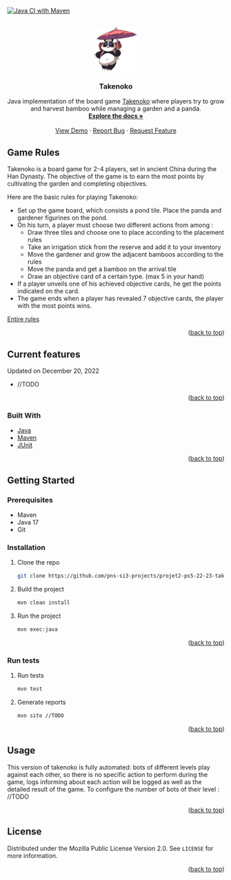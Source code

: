 <!-- PROJECT SHIELDS -->
<!--
*** I'm using markdown "reference style" links for readability.
*** Reference links are enclosed in brackets [ ] instead of parentheses ( ).
*** See the bottom of this document for the declaration of the reference variables
*** for contributors-url, forks-url, etc. This is an optional, concise syntax you may use.
*** https://www.markdownguide.org/basic-syntax/#reference-style-links
[//]: # ([![Contributors][contributors-shield]][contributors-url])
[//]: # ([![Forks][forks-shield]][forks-url])
[//]: # ([![Stargazers][stars-shield]][stars-url])
[//]: # ([![Issues][issues-shield]][issues-url])
[//]: # ([![MIT License][license-shield]][license-url])
[//]: # ([![LinkedIn][linkedin-shield]][linkedin-url]-->

[![Java CI with Maven](https://github.com/pns-si3-projects/projet2-ps5-22-23-takenoko-2023-a/actions/workflows/github-actions-maven-test-build.yml/badge.svg)](https://github.com/pns-si3-projects/projet2-ps5-22-23-takenoko-2023-a/actions)

<!-- PROJECT LOGO -->
<br />
<div align="center">
<a href="https://github.com/pns-si3-projects/projet2-ps5-22-23-takenoko-2023-a">
<img src="./readme-data/takenoko.png" alt="Logo" width="100" height="100"-->

</a>

<h3 align="center">Takenoko</h3>

  <p align="center">Java implementation of the board game  <a href="https://fr.wikipedia.org/wiki/Takenoko">Takenoko</a> where players try to grow and harvest bamboo while managing a garden and a panda.
    <br />
    <a href="https://github.com/pns-si3-projects/projet2-ps5-22-23-takenoko-2023-a"><strong>Explore the docs »</strong></a>
    <br />
    <br />
    <a href="https://github.com/pns-si3-projects/projet2-ps5-22-23-takenoko-2023-a">View Demo</a>
    ·
    <a href="https://github.com/pns-si3-projects/projet2-ps5-22-23-takenoko-2023-a/issues">Report Bug</a>
    ·
    <a href="https://github.com/pns-si3-projects/projet2-ps5-22-23-takenoko-2023-a/issues">Request Feature</a>
  </p>
</div>

[//]: # (<!-- TABLE OF CONTENTS -->)
[//]: # (<details>)
[//]: # (  <summary>Table of Contents</summary>)
[//]: # (  <ol>)
[//]: # (    <li>)
[//]: # (      <a href="#about-the-project">About The Project</a>)
[//]: # (      <ul>)
[//]: # (        <li><a href="#built-with">Built With</a></li>)
[//]: # (      </ul>)
[//]: # (    </li>)
[//]: # (    <li>)
[//]: # (      <a href="#getting-started">Getting Started</a>)
[//]: # (      <ul>)
[//]: # (        <li><a href="#prerequisites">Prerequisites</a></li>)
[//]: # (        <li><a href="#installation">Installation</a></li>)
[//]: # (      </ul>)
[//]: # (    </li>)
[//]: # (    <li><a href="#usage">Usage</a></li>)
[//]: # (    <li><a href="#contributing">Contributing</a></li>)
[//]: # (    <li><a href="#license">License</a></li>)
[//]: # (  </ol>)
[//]: # (</details>)

<!-- ABOUT THE PROJECT -->

## Game Rules

Takenoko is a board game for 2-4 players, set in ancient China during the Han Dynasty. The objective of the game is to
earn the most points by cultivating the garden and completing objectives.

Here are the basic rules for playing Takenoko:

- Set up the game board, which consists a pond tile. Place the panda and gardener figurines on the pond.
- On his turn, a player must choose two different actions from among :
  - Draw three tiles and choose one to place according to the placement rules
  - Take an irrigation stick from the reserve and add it to your inventory
  - Move the gardener and grow the adjacent bamboos according to the rules
  - Move the panda and get a bamboo on the arrival tile
  - Draw an objective card of a certain type. (max 5 in your hand)
- If a player unveils one of his achieved objective cards, he get the points indicated on the card.
- The game ends when a player has revealed 7 objective cards, the player with the most points wins.

<a href="./readme-data/takenoko.pdf">Entire rules</a>

<p align="right">(<a href="#readme-top">back to top</a>)</p>

## Current features

Updated on December 20, 2022

* //TODO

<p align="right">(<a href="#readme-top">back to top</a>)</p>

### Built With

* [Java](https://www.java.com/fr/)
* [Maven](https://maven.apache.org/)
* [JUnit](https://junit.org/junit5/)

<p align="right">(<a href="#readme-top">back to top</a>)</p>

<!-- GETTING STARTED -->

## Getting Started

### Prerequisites

* Maven
* Java 17
* Git

### Installation

1. Clone the repo

   ```sh
   git clone https://github.com/pns-si3-projects/projet2-ps5-22-23-takenoko-2023-a.git
   ```
2. Build the project

   ```sh
   mvn clean install
   ```
3. Run the project

   ```sh
   mvn exec:java
   ```

<p align="right">(<a href="#readme-top">back to top</a>)</p>

### Run tests

1. Run tests

   ```sh
   mvn test
   ```
2. Generate reports

   ```sh
   mvn site //TODO
   ```

<p align="right">(<a href="#readme-top">back to top</a>)</p>

<!-- USAGE EXAMPLES -->

## Usage

This version of takenoko is fully automated: bots of different levels play against each other, so there is no specific
action to perform during the game, logs informing about each action will be logged as well as the detailed result of the
game.
To configure the number of bots of their level :
//TODO

<p align="right">(<a href="#readme-top">back to top</a>)</p>

[//]: # ()
[//]: # (<!-- ROADMAP -->)
[//]: # ()
[//]: # (## Roadmap)
[//]: # ()
[//]: # (- [ ] Feature 1)
[//]: # (- [ ] Feature 2)
[//]: # (- [ ] Feature 3)
[//]: # (    - [ ] Nested Feature)
[//]: # ()
[//]: # (See the [open issues]&#40;https://github.com/pns-si3-projects/projet2-ps5-22-23-takenoko-2023-a/issues; for a full list of)
[//]: # (proposed features &#40;and)
[//]: # (known issues&#41;.)
[//]: # ()
[//]: # (<p align="right">&#40;<a href="#readme-top">back to top</a>&#41;</p>)
[//]: # ()
[//]: # (<!-- CONTRIBUTING -->)
[//]: # ()
[//]: # (## Contributing)
[//]: # ()
[//]: # (Contributions are what make the open source community such an amazing place to learn, inspire, and create. Any)
[//]: # (contributions you make are **greatly appreciated**.)
[//]: # ()
[//]: # (If you have a suggestion that would make this better, please fork the repo and create a pull request. You can also)
[//]: # (simply open an issue with the tag "enhancement".)
[//]: # (Don't forget to give the project a star! Thanks again!)
[//]: # ()
[//]: # (1. Fork the Project)
[//]: # (2. Create your Feature Branch &#40;`git checkout -b feature/AmazingFeature`&#41;)
[//]: # (3. Commit your Changes &#40;`git commit -m 'Add some AmazingFeature'`&#41;)
[//]: # (4. Push to the Branch &#40;`git push origin feature/AmazingFeature`&#41;)
[//]: # (5. Open a Pull Request)
[//]: # ()
[//]: # (<p align="right">&#40;<a href="#readme-top">back to top</a>&#41;</p>)
[//]: # ()

<!-- LICENSE -->

## License

Distributed under the Mozilla Public License Version 2.0. See `LICENSE` for more information.

<p align="right">(<a href="#readme-top">back to top</a>)</p>

<!-- CONTACT -->
[//]: # (## Contact)
[//]: # ()
[//]: # (Your Name - [@twitter_handle]&#40;https://twitter.com/twitter_handle&#41; - email@email_client.com)
[//]: # ()
[//]: # (Project)
[//]: # (Link: [https://github.com/pns-si3-projects/projet2-ps5-22-23-takenoko-2023-a]&#40;https://github.com/pns-si3-projects/projet2-ps5-22-23-takenoko-2023-a&#41;)
[//]: # ()
[//]: # (<p align="right">&#40;<a href="#readme-top">back to top</a>&#41;</p>)
[//]: # ()
[//]: # ()
[//]: # ()
[//]: # (<!-- ACKNOWLEDGMENTS -->)
[//]: # ()
[//]: # (## Acknowledgments)
[//]: # ()
[//]: # (* []&#40;&#41;)
[//]: # (* []&#40;&#41;)
[//]: # (* []&#40;&#41;)
[//]: # ()
[//]: # (<p align="right">&#40;<a href="#readme-top">back to top</a>&#41;</p>)
[//]: #-->
<!-- MARKDOWN LINKS & IMAGES -->
<!-- https://www.markdownguide.org/basic-syntax/#reference-style-links
[contributors-shield]: https://img.shields.io/github/contributors/pns-si3-projects/projet2-ps5-22-23-takenoko-2023-a.svg?style=for-the-badge
[contributors-url]: https://github.com/pns-si3-projects/projet2-ps5-22-23-takenoko-2023-a/graphs/contributors
[forks-shield]: https://img.shields.io/github/forks/pns-si3-projects/projet2-ps5-22-23-takenoko-2023-a.svg?style=for-the-badge
[forks-url]: https://github.com/pns-si3-projects/projet2-ps5-22-23-takenoko-2023-a/network/members
[stars-shield]: https://img.shields.io/github/stars/pns-si3-projects/projet2-ps5-22-23-takenoko-2023-a.svg?style=for-the-badge
[stars-url]: https://github.com/pns-si3-projects/projet2-ps5-22-23-takenoko-2023-a/stargazers
[issues-shield]: https://img.shields.io/github/issues/pns-si3-projects/projet2-ps5-22-23-takenoko-2023-a.svg?style=for-the-badge
[issues-url]: https://github.com/pns-si3-projects/projet2-ps5-22-23-takenoko-2023-a/issues
[license-shield]: https://img.shields.io/github/license/pns-si3-projects/projet2-ps5-22-23-takenoko-2023-a.svg?style=for-the-badge
[license-url]: https://github.com/pns-si3-projects/projet2-ps5-22-23-takenoko-2023-a/blob/master/LICENSE.txt
[linkedin-shield]: https://img.shields.io/badge/-LinkedIn-black.svg?style=for-the-badge&logo=linkedin&colorB=555
[linkedin-url]: https://linkedin.com/in/linkedin_usern-->
